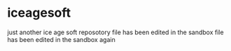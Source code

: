 # iceagesoft
just another ice age soft reposotory
file has been edited in the sandbox
file has been edited in the sandbox again
